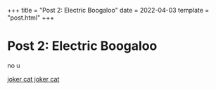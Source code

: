 +++
title = "Post 2: Electric Boogaloo"
date = 2022-04-03
template = "post.html"
+++

# Post 2: Electric Boogaloo
no u

[joker cat joker cat](/images/jokercat.jpg)